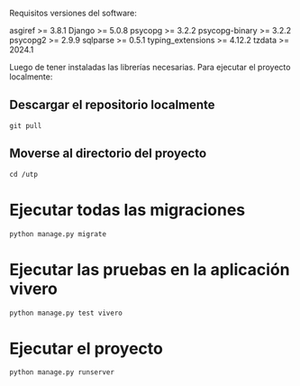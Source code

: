 Requisitos versiones del software:

asgiref >= 3.8.1
Django >= 5.0.8
psycopg >= 3.2.2
psycopg-binary >= 3.2.2
psycopg2 >= 2.9.9
sqlparse >= 0.5.1
typing_extensions >= 4.12.2
tzdata >= 2024.1

Luego de tener instaladas las librerías necesarias.
Para ejecutar el proyecto localmente:

## Descargar el repositorio localmente

`git pull `

## Moverse al directorio del proyecto

`cd /utp`

# Ejecutar todas las migraciones

`python manage.py migrate`

# Ejecutar las pruebas en la aplicación vivero

`python manage.py test vivero`

# Ejecutar el proyecto

`python manage.py runserver`
